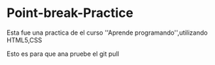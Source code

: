 # Point-break-Practice
Esta fue una practica de el curso ''Aprende programando'',utilizando HTML5,CSS

Esto es para que ana pruebe el git pull
